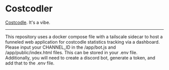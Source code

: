 # Costcodler

[Costcodle](https://costcodle.com/). It's a vibe.

---

This repository uses a docker compose file with a tailscale sidecar to host a funneled web application for costcodle statistics tracking via a dashboard.  Please input your CHANNEL_ID in the /app/bot.js and /app/public/index.html files.  This can be stored in your .env file.  Additionally, you will need to create a discord bot, generate a token, and add that to the .env file.
